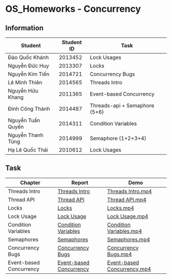 # OS_Homeworks - Concurrency

## Information

Student | Student ID | Task
--------|----------- | -----------
Đào Quốc Khánh | 2013452 | Lock Usages
Nguyễn Đức Huy | 2013307 | Locks
Nguyễn Kim Tiến | 2014721 | Concurrency Bugs
Lê Minh Thiên | 2014565 | Threads Intro
Nguyễn Hữu Khang | 2011365 | Event-based Concurrency
Đinh Công Thành | 2014487 | Threads-api + Semaphore (5+6)
Nguyễn Tuấn Quyến | 2014311 | Condition Variables
Nguyễn Thanh Tùng | 2014999 | Semaphore (1+2+3+4)
Hạ Lê Quốc Thái | 2010612 | Lock Usages

## Task

Chapter | Report | Demo
--------|--------|-------
Threads Intro | [Threads Intro](https://drive.google.com/file/d/14zz_rek5jsBFqRO5GUWkW2b4Dng8mERj/view?usp=sharing) | [Threads Intro.mp4](https://drive.google.com/file/d/1wiBHZycks-uYEb_Dc_LZm_Pel9C1hyB2/view?usp=sharing)
Thread API | [Thread API](https://drive.google.com/file/d/1_RDakh38W6QkC-DkbAXSrcuikxHRRpza/view?usp=sharing) | [Thread API.mp4](https://drive.google.com/file/d/1wiBHZycks-uYEb_Dc_LZm_Pel9C1hyB2/view?usp=sharing)
Locks | [Locks](https://drive.google.com/file/d/1Y8SPXnEuBjmTbgmNAkJ5Eb_GlG2F6vzo/view?usp=sharing) | [Locks.mp4](https://drive.google.com/file/d/1IwlJNFoMS3705ufifeeVkHN7Ucy0Nn5X/view?usp=sharing)
Lock Usage | [Lock Usage](https://drive.google.com/file/d/1MWipR5YUIWpnjDGykkaxfDDXoP_43Lny/view?usp=sharing) | [Lock Usage.mp4](https://drive.google.com/file/d/1VM-i3M8_A9XCmljIjbTJ1dpBVmxV00FK/view?usp=sharing)
Condition Variables | [Condition Variables](https://drive.google.com/file/d/16G1cmWuHRY4IbEgZjZdj4oK0-O2XlkLM/view?usp=sharing) | [Condition Variables.mp4](https://drive.google.com/file/d/16qBiJzSEK8vLZ43G1aZs1ILD2GGCFH7N/view?usp=sharing)
Semaphores | [Semaphores](https://drive.google.com/file/d/1qYJsc7s6qIHhgFhCqU-5l1lpErwpiBWU/view?usp=sharing) | [Semaphores.mp4](https://drive.google.com/file/d/1QMllFqCTLXTbt3U4qz9xM0ezGdvylwEx/view?usp=sharing)
Concurrency Bugs | [Concurrency Bugs](https://drive.google.com/file/d/1VueB27IB3HBx0xmrto-CwqAnQMb2zFjP/view?usp=sharing) | [Concurrency Bugs.mp4](https://drive.google.com/file/d/14zz_rek5jsBFqRO5GUWkW2b4Dng8mERj/view?usp=sharing)
Event-based Concurrency | [Event-based Concurrency](https://drive.google.com/file/d/1iZwzXbt6ROleCUL3Lh1tMdKkg8tgXuf4/view?usp=sharing) | [Event-based Concurrency.mp4](https://drive.google.com/file/d/1j952YL3G0F0DcymFYTJctZON5S3KdbFN/view?usp=sharing)

